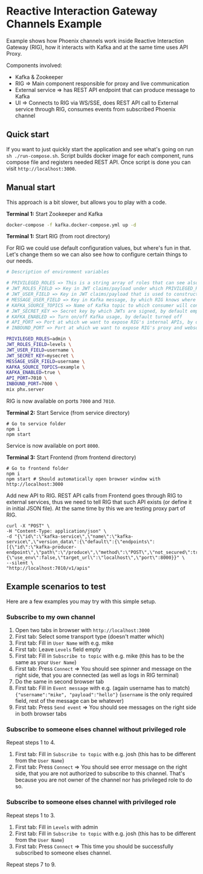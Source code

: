 # Reactive Interaction Gateway Channels Example

Example shows how Phoenix channels work inside Reactive Interaction Gateway (RIG), how it interacts with Kafka and at the same time uses API Proxy.

Components involved:
- Kafka & Zookeeper
- RIG => Main component responsible for proxy and live communication
- External service => has REST API endpoint that can produce message to Kafka
- UI => Connects to RIG via WS/SSE, does REST API call to External service through RIG, consumes events from subscribed Phoenix channel

## Quick start

If you want to just quickly start the application and see what's going on run `sh ./run-compose.sh`. Script builds docker image for each component, runs compose file and registers needed REST API. Once script is done you can visit `http://localhost:3000`.

## Manual start

This approach is a bit slower, but allows you to play with a code.

**Terminal 1:** Start Zookeeper and Kafka

```sh
docker-compose -f kafka.docker-compose.yml up -d
```

**Terminal 1:** Start RIG (from root directory)

For RIG we could use default configuration values, but where's fun in that. Let's change them so we can also see how to configure certain things to our needs.

```sh
# Description of environment variables

# PRIVILEGED_ROLES => This is a string array of roles that can see also broadcasts from other people, not just it's own, by default empty array
# JWT_ROLES_FIELD => Key in JWT claims/payload under which PRIVILEGED_ROLES are set for each user, by default roles
# JWT_USER_FIELD => Key in JWT claims/payload that is used to construct topic name for Phoenix channel, by default user
# MESSAGE_USER_FIELD => Key in Kafka message, by which RIG knows where to broadcast, by default user
# KAFKA_SOURCE_TOPICS => Name of Kafka topic to which consumer will connect, by default rig
# JWT_SECRET_KEY => Secret key by which JWTs are signed, by default empty string
# KAFKA_ENABLED => Turn on/off Kafka usage, by default turned off
# API_PORT => Port at which we want to expose RIG's internal APIs, by default 4010
# INBOUND_PORT => Port at which we want to expose RIG's proxy and websocket/sse communication, by default 4000

PRIVILEGED_ROLES=admin \
JWT_ROLES_FIELD=levels \
JWT_USER_FIELD=username \
JWT_SECRET_KEY=mysecret \
MESSAGE_USER_FIELD=username \
KAFKA_SOURCE_TOPICS=example \
KAFKA_ENABLED=true \
API_PORT=7010 \
INBOUND_PORT=7000 \
mix phx.server
```

RIG is now available on ports `7000` and `7010`.

**Terminal 2:** Start Service (from service directory)

```
# Go to service folder
npm i
npm start
```

Service is now available on port `8000`.

**Terminal 3:** Start Frontend (from frontend directory)

```
# Go to frontend folder
npm i
npm start # Should automatically open browser window with http://localhost:3000
```

Add new API to RIG. REST API calls from Frontend goes through RIG to external services, thus we need to tell RIG that such API exists (or define it in initial JSON file). At the same time by this we are testing proxy part of RIG.

```
curl -X "POST" \
-H "Content-Type: application/json" \
-d "{\"id\":\"kafka-service\",\"name\":\"kafka-service\",\"version_data\":{\"default\":{\"endpoints\":[{\"id\":\"kafka-producer-endpoint\",\"path\":\"/produce\",\"method\":\"POST\",\"not_secured\":true}]}},\"proxy\":{\"use_env\":false,\"target_url\":\"localhost\",\"port\":8000}}" \
--silent \
"http://localhost:7010/v1/apis"
```

## Example scenarios to test

Here are a few examples you may try with this simple setup.

### Subscribe to my own channel

1. Open two tabs in browser with `http://localhost:3000`
1. First tab: Select some transport type (doesn't matter which)
1. First tab: Fill in `User Name` with e.g. mike
1. First tab: Leave `Levels` field empty
1. First tab: Fill in `Subscribe to topic` with e.g. mike (this has to be the same as your `User Name`)
1. First tab: Press `Connect` => You should see spinner and message on the right side, that you are connected (as well as logs in RIG terminal)
1. Do the same in second browser tab
1. First tab: Fill in `Event message` with e.g. (again username has to match) `{"username":"mike", "payload":"hello"}` (`username` is the only required field, rest of the message can be whatever)
1. First tab: Press `Send event` => You should see messages on the right side in both browser tabs

### Subscribe to someone elses channel without privileged role

Repeat steps 1 to 4.

1. First tab: Fill in `Subscribe to topic` with e.g. josh (this has to be different from the `User Name`)
1. First tab: Press `Connect` => You should see error message on the right side, that you are not authorized to subscribe to this channel. That's because you are not owner of the channel nor has privileged role to do so.

### Subscribe to someone elses channel with privileged role

Repeat steps 1 to 3.

1. First tab: Fill in `Levels` with admin
1. First tab: Fill in `Subscribe to topic` with e.g. josh (this has to be different from the `User Name`)
1. First tab: Press `Connect` => This time you should be successfully subscribed to someone elses channel.

Repeat steps 7 to 9.
